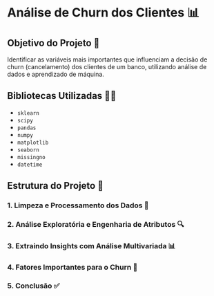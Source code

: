 # Análise de Churn dos Clientes 📊

## Objetivo do Projeto 🎯

Identificar as variáveis mais importantes que influenciam a decisão de churn (cancelamento) dos clientes de um banco, utilizando análise de dados e aprendizado de máquina.

## Bibliotecas Utilizadas 🧑‍💻

- `sklearn`
- `scipy`
- `pandas`
- `numpy`
- `matplotlib`
- `seaborn`
- `missingno`
- `datetime`

## Estrutura do Projeto 📂

### 1. **Limpeza e Processamento dos Dados** 🧹
### 2. **Análise Exploratória e Engenharia de Atributos** 🔍
### 3. **Extraindo Insights com Análise Multivariada** 📊
### 4. **Fatores Importantes para o Churn** 🔑
### 5. **Conclusão** ✅

